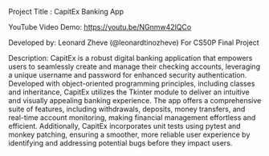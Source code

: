 Project Title : CapitEx Banking App

YouTube Video Demo: https://youtu.be/NGnmw42lQCo 

Developed by: Leonard Zheve (@leonardtinozheve)
For CS50P Final Project

Description:
CapitEx is a robust digital banking application that empowers users to seamlessly create and manage their checking accounts, leveraging a unique username and password for enhanced security authentication. Developed with object-oriented programming principles, including classes and inheritance, CapitEx utilizes the Tkinter module to deliver an intuitive and visually appealing banking experience. The app offers a comprehensive suite of features, including withdrawals, deposits, money transfers, and real-time account monitoring, making financial management effortless and efficient. Additionally, CapitEx incorporates unit tests using pytest and monkey patching, ensuring a smoother, more reliable user experience by identifying and addressing potential bugs before they impact users.

